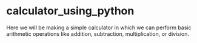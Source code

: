 # calculator_using_python
Here we will be making a simple calculator in which we can perform basic arithmetic operations like addition, subtraction, multiplication, or division.
